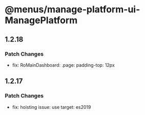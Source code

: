 # @menus/manage-platform-ui-ManagePlatform

## 1.2.18

### Patch Changes

- fix: RoMainDashboard: .page: padding-top: 12px

## 1.2.17

### Patch Changes

- fix: hoisting issue: use target: es2019
